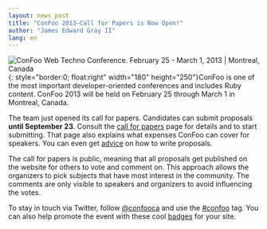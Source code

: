 ```yaml
---
layout: news_post
title: "ConFoo 2013—Call for Papers is Now Open!"
author: "James Edward Gray II"
lang: en
---
```


![ConFoo Web Techno Conference. February 25 - March  1, 2013 | Montreal, Canada](http://confoo.ca/images/propaganda/2013/en/t-ruby.jpg){: style="border:0; float:right" width="180" height="250"}ConFoo is one of the most important developer-oriented conferences and
includes Ruby content. ConFoo 2013 will be held on February 25 through
March 1 in Montreal, Canada.

The team just opened its call for papers. Candidates can submit
proposals **until September 23**. Consult the [call for papers][1] page
for details and to start submitting. That page also explains what
expenses ConFoo can cover for speakers. You can even get [advice][2] on
how to write proposals.

The call for papers is public, meaning that all proposals get published
on the website for others to vote and comment on. This approach allows
the organizers to pick subjects that have most interest in the
community. The comments are only visible to speakers and organizers to
avoid influencing the votes.

To stay in touch via Twitter, follow [@confooca][3] and use the
[#confoo][4] tag. You can also help promote the event with these cool
[badges][5] for your site.



[1]: http://confoo.ca/en/call-for-papers 
[2]: http://confoo.ca/en/call-for-papers/guidelines 
[3]: http://twitter.com/confooca 
[4]: http://twitter.com/#!/search/%23confoo 
[5]: http://confoo.ca/en/propaganda 
